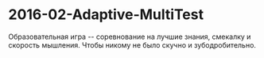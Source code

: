 # 2016-02-Adaptive-MultiTest
Образовательная игра -- соревнование на лучшие знания, смекалку и скорость мышления. Чтобы никому не было скучно и зубодробительно.
